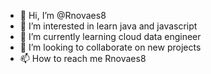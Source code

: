 - 👋 Hi, I’m @Rnovaes8
- 👀 I’m interested in learn java and javascript
- 🌱 I’m currently learning cloud data engineer
- 💞️ I’m looking to collaborate on new projects
- 📫 How to reach me Rnovaes8

<!---
Rnovaes8/Rnovaes8 is a ✨ special ✨ repository because its `README.md` (this file) appears on your GitHub profile.
You can click the Preview link to take a look at your changes.
--->
